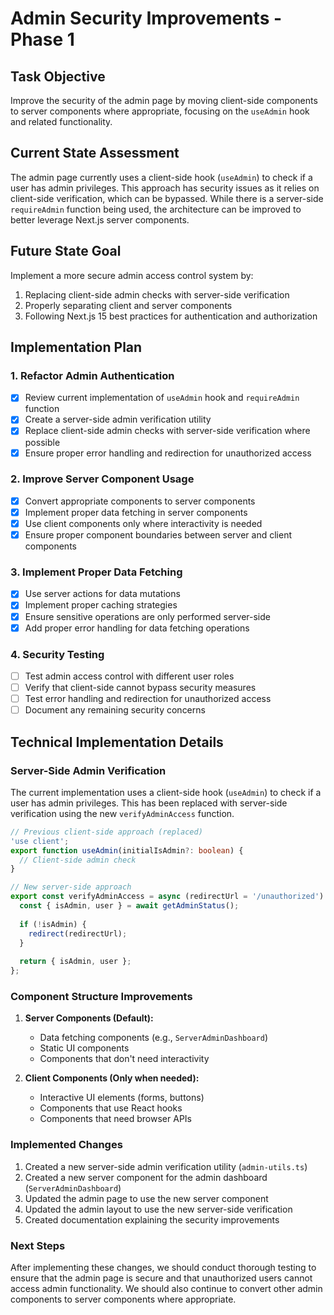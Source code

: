 # Admin Security Improvements - Phase 1

## Task Objective
Improve the security of the admin page by moving client-side components to server components where appropriate, focusing on the `useAdmin` hook and related functionality.

## Current State Assessment
The admin page currently uses a client-side hook (`useAdmin`) to check if a user has admin privileges. This approach has security issues as it relies on client-side verification, which can be bypassed. While there is a server-side `requireAdmin` function being used, the architecture can be improved to better leverage Next.js server components.

## Future State Goal
Implement a more secure admin access control system by:
1. Replacing client-side admin checks with server-side verification
2. Properly separating client and server components
3. Following Next.js 15 best practices for authentication and authorization

## Implementation Plan

### 1. Refactor Admin Authentication
- [x] Review current implementation of `useAdmin` hook and `requireAdmin` function
- [x] Create a server-side admin verification utility
- [x] Replace client-side admin checks with server-side verification where possible
- [x] Ensure proper error handling and redirection for unauthorized access

### 2. Improve Server Component Usage
- [x] Convert appropriate components to server components
- [x] Implement proper data fetching in server components
- [x] Use client components only where interactivity is needed
- [x] Ensure proper component boundaries between server and client components

### 3. Implement Proper Data Fetching
- [x] Use server actions for data mutations
- [x] Implement proper caching strategies
- [x] Ensure sensitive operations are only performed server-side
- [x] Add proper error handling for data fetching operations

### 4. Security Testing
- [ ] Test admin access control with different user roles
- [ ] Verify that client-side cannot bypass security measures
- [ ] Test error handling and redirection for unauthorized access
- [ ] Document any remaining security concerns

## Technical Implementation Details

### Server-Side Admin Verification

The current implementation uses a client-side hook (`useAdmin`) to check if a user has admin privileges. This has been replaced with server-side verification using the new `verifyAdminAccess` function.

```typescript
// Previous client-side approach (replaced)
'use client';
export function useAdmin(initialIsAdmin?: boolean) {
  // Client-side admin check
}

// New server-side approach
export const verifyAdminAccess = async (redirectUrl = '/unauthorized') => {
  const { isAdmin, user } = await getAdminStatus();
  
  if (!isAdmin) {
    redirect(redirectUrl);
  }
  
  return { isAdmin, user };
};
```

### Component Structure Improvements

1. **Server Components (Default):**
   - Data fetching components (e.g., `ServerAdminDashboard`)
   - Static UI components
   - Components that don't need interactivity

2. **Client Components (Only when needed):**
   - Interactive UI elements (forms, buttons)
   - Components that use React hooks
   - Components that need browser APIs

### Implemented Changes

1. Created a new server-side admin verification utility (`admin-utils.ts`)
2. Created a new server component for the admin dashboard (`ServerAdminDashboard`)
3. Updated the admin page to use the new server component
4. Updated the admin layout to use the new server-side verification
5. Created documentation explaining the security improvements

### Next Steps

After implementing these changes, we should conduct thorough testing to ensure that the admin page is secure and that unauthorized users cannot access admin functionality. We should also continue to convert other admin components to server components where appropriate. 